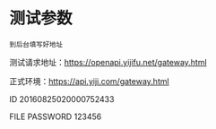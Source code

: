 # 测试参数

`到后台填写好地址`

测试请求地址：https://openapi.yijifu.net/gateway.html

正式环境：https://api.yiji.com/gateway.html

ID     20160825020000752433

FILE PASSWORD    123456



